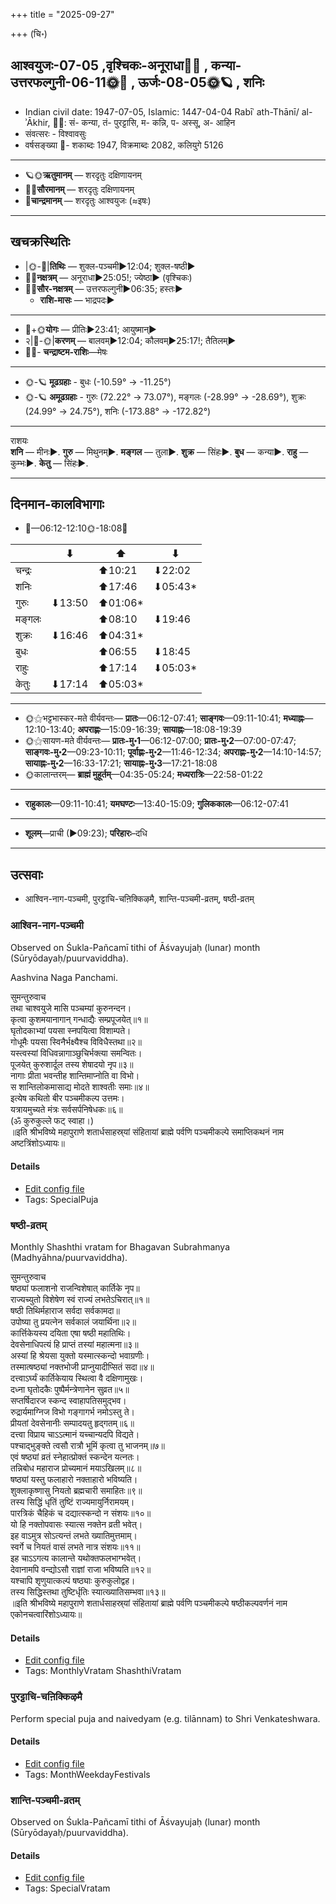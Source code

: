 +++
title = "2025-09-27"

+++
(चि॰)
## आश्वयुजः-07-05  ,वृश्चिकः-अनूराधा🌛🌌  ,  कन्या-उत्तरफल्गुनी-06-11🌞🌌  ,  ऊर्जः-08-05🌞🪐  , शनिः
- Indian civil date: 1947-07-05, Islamic: 1447-04-04 Rabīʿ ath-Thānī/ al-ʾĀkhir, 🌌🌞: सं- कन्या, तं- पुरट्टासि, म- कन्नि, प- अस्सू, अ- आहिन
- संवत्सरः - विश्वावसुः
- वर्षसङ्ख्या 🌛- शकाब्दः 1947, विक्रमाब्दः 2082, कलियुगे 5126
___________________
- 🪐🌞**ऋतुमानम्** — शरदृतुः दक्षिणायनम्
- 🌌🌞**सौरमानम्** — शरदृतुः दक्षिणायनम्
- 🌛**चान्द्रमानम्** — शरदृतुः आश्वयुजः (≈इषः)
___________________


## खचक्रस्थितिः
- |🌞-🌛|**तिथिः** — शुक्ल-पञ्चमी►12:04; शुक्ल-षष्ठी►  
- 🌌🌛**नक्षत्रम्** — अनूराधा►25:05!; ज्येष्ठा► (वृश्चिकः)  
- 🌌🌞**सौर-नक्षत्रम्** — उत्तरफल्गुनी►06:35; हस्तः►  
  - **राशि-मासः** — भाद्रपदः► 
___________________
- 🌛+🌞**योगः** — प्रीतिः►23:41; आयुष्मान्►  
- २|🌛-🌞|**करणम्** — बालवम्►12:04; कौलवम्►25:17!; तैतिलम्►  
- 🌌🌛- **चन्द्राष्टम-राशिः**—मेषः  
___________________
- 🌞-🪐 **मूढग्रहाः** - बुधः (-10.59° → -11.25°)
- 🌞-🪐 **अमूढग्रहाः** - गुरुः (72.22° → 73.07°), मङ्गलः (-28.99° → -28.69°), शुक्रः (24.99° → 24.75°), शनिः (-173.88° → -172.82°)
___________________
राशयः  
**शनि** — मीनः►. **गुरु** — मिथुनम्►. **मङ्गल** — तुला►. **शुक्र** — सिंहः►. **बुध** — कन्या►. **राहु** — कुम्भः►. **केतु** — सिंहः►. 
___________________


## दिनमान-कालविभागाः
- 🌅—06:12-12:10🌞-18:08🌇  

|      |⬇     |⬆     |⬇     |
|------|-----|-----|------|
|चन्द्रः|     |⬆10:21 |⬇22:02 |
|शनिः   |     |⬆17:46 |⬇05:43*|
|गुरुः  |⬇13:50 |⬆01:06*|     |
|मङ्गलः |     |⬆08:10 |⬇19:46 |
|शुक्रः |⬇16:46 |⬆04:31*|     |
|बुधः   |     |⬆06:55 |⬇18:45 |
|राहुः  |     |⬆17:14 |⬇05:03*|
|केतुः  |⬇17:14 |⬆05:03*|     |
___________________
- 🌞⚝भट्टभास्कर-मते वीर्यवन्तः— **प्रातः**—06:12-07:41; **साङ्गवः**—09:11-10:41; **मध्याह्नः**—12:10-13:40; **अपराह्णः**—15:09-16:39; **सायाह्नः**—18:08-19:39  
- 🌞⚝सायण-मते वीर्यवन्तः— **प्रातः-मु॰1**—06:12-07:00; **प्रातः-मु॰2**—07:00-07:47; **साङ्गवः-मु॰2**—09:23-10:11; **पूर्वाह्णः-मु॰2**—11:46-12:34; **अपराह्णः-मु॰2**—14:10-14:57; **सायाह्नः-मु॰2**—16:33-17:21; **सायाह्नः-मु॰3**—17:21-18:08  
- 🌞कालान्तरम्— **ब्राह्मं मुहूर्तम्**—04:35-05:24; **मध्यरात्रिः**—22:58-01:22  
___________________
- **राहुकालः**—09:11-10:41; **यमघण्टः**—13:40-15:09; **गुलिककालः**—06:12-07:41  
___________________
- **शूलम्**—प्राची (►09:23); **परिहारः**–दधि  
___________________

## उत्सवाः
- आश्विन-नाग-पञ्चमी, पुरट्टाचि-चऩिक्किऴमै, शान्ति-पञ्चमी-व्रतम्, षष्ठी-व्रतम्
### आश्विन-नाग-पञ्चमी

Observed on Śukla-Pañcamī tithi of Āśvayujaḥ (lunar) month (Sūryōdayaḥ/puurvaviddha). 

Aashvina Naga Panchami.

सुमन्तुरुवाच  
तथा चाश्वयुजे मासि पञ्चम्यां कुरुनन्दन।  
कृत्वा कुशमयानागान् गन्धाद्यैः सम्प्रपूजयेत्॥१॥  
घृतोदकाभ्यां पयसा स्नपयित्वा विशाम्पते।  
गोधूमैः पयसा स्विनैर्भक्ष्यैश्च विविधैस्तथा॥२॥  
यस्त्वस्यां विधिवन्नागाञ्छुचिर्भक्त्या समन्वितः।  
पूजयेत् कुरुशार्दूल तस्य शेषादयो नृप॥३॥  
नागाः प्रीता भवन्तीह शान्तिमाप्नोति वा विभो।  
स शान्तिलोकमासाद्य मोदते शाश्वतीः समाः॥४॥  
इत्येष कथितो बीर पञ्चमीकल्प उत्तमः।  
यत्रायमुच्यते मंत्रः सर्वसर्पनिषेधकः॥६॥  
(ॐ कुरुकुल्ले फट् स्वाहा।)  
॥इति श्रीभविष्ये महापुराणे शतार्धसाहस्र्यां संहितायां ब्राह्मे पर्वणि पञ्चमीकल्पे समाप्तिकथनं नाम अष्टत्रिंशोऽध्यायः॥



#### Details
- [Edit config file](https://github.com/jyotisham/adyatithi/blob/master/devatA/misc-fauna/lunar_month/tithi/07/05/Azvina-nAga-paJcamI.toml)
- Tags: SpecialPuja


### षष्ठी-व्रतम्



Monthly Shashthi vratam for Bhagavan Subrahmanya (Madhyāhna/puurvaviddha).

सुमन्तुरुवाच  
षष्ठ्यां फलाशनो राजन्विशेषात् कार्तिके नृप॥  
राज्यच्युतो विशेषेण स्वं राज्यं लभतेऽचिरात्॥१॥  
षष्ठी तिथिर्महाराज सर्वदा सर्वकामदा॥  
उपोष्या तु प्रयत्नेन सर्वकालं जयार्थिना॥२॥  
कार्त्तिकेयस्य दयिता एषा षष्ठी महातिथिः।  
देवसेनाधिपत्यं हि प्राप्तं तस्यां महात्मना॥३॥  
अस्यां हि श्रेयसा युक्तो यस्मात्स्कन्दो भवाग्रणीः।  
तस्मात्षष्ठ्यां नक्तभोजी प्राप्नुयादीप्सितं सदा॥४॥  
दत्त्वाऽर्घ्यं कार्तिकेयाय स्थित्वा वै दक्षिणामुखः।  
दध्ना घृतोदकैः पुष्पैर्मन्त्रेणानेन सुव्रत॥५॥  
सप्तर्षिदारज स्कन्द स्वाहापतिसमुद्भव।  
रुद्रार्यमाग्निज विभो गङ्गागर्भ नमोऽस्तु ते।  
प्रीयतां देवसेनानीः सम्पादयतु हृद्गतम्॥६॥  
दत्त्वा विप्राय चाऽऽत्मानं यच्चान्यदपि विद्यते।  
पश्चाद्भुङ्क्ते त्वसौ रात्रौ भूमिं कृत्वा तु भाजनम्॥७॥  
एवं षष्ठ्यां व्रतं स्नेहात्प्रोक्तं स्कन्देन यत्नतः।  
तन्निबोध महाराज प्रोच्यमानं मयाऽखिलम्॥८॥  
षष्ठ्यां यस्तु फलाहारो नक्ताहारो भविष्यति।  
शुक्लाकृष्णासु नियतो ब्रह्मचारी समाहितः॥९॥  
तस्य सिद्धिं धृतिं तुष्टिं राज्यमायुर्निरामयम्।  
पारत्रिकं चैहिकं च दद्यात्स्कन्दो न संशयः॥१०॥  
यो हि नक्तोपवासः स्यात्स नक्तेन व्रती भवेत्।  
इह वाऽमुत्र सोऽत्यन्तं लभते ख्यातिमुत्तमाम्।  
स्वर्गे च नियतं वासं लभते नात्र संशयः॥११॥  
इह चाऽऽगत्य कालान्ते यथोक्तफलभाग्भवेत्।  
देवानामपि वन्द्योऽसौ राज्ञां राजा भविष्यति॥१२॥  
यश्चापि शृणुयात्कल्पं षष्ठ्याः कुरुकुलोद्वह।  
तस्य सिद्धिस्तथा तुष्टिर्धृतिः स्यात्ख्यातिसम्भवा॥१३॥  
॥इति श्रीभविष्ये महापुराणे शतार्धसाहस्र्यां संहितायां ब्राह्मे पर्वणि पञ्चमीकल्पे षष्ठीकल्पवर्णनं नाम एकोनचत्वारिंशोऽध्यायः॥



#### Details
- [Edit config file](https://github.com/jyotisham/adyatithi/blob/master/devatA/kaumAra/description_only/SaSThI-vratam.toml)
- Tags: MonthlyVratam ShashthiVratam


### पुरट्टाचि-चऩिक्किऴमै



Perform special puja and naivedyam (e.g. tilānnam) to Shri Venkateshwara.

#### Details
- [Edit config file](https://github.com/jyotisham/adyatithi/blob/master/tamil/description_only/puraTTAci~can2ikkizhamai.toml)
- Tags: MonthWeekdayFestivals


### शान्ति-पञ्चमी-व्रतम्

Observed on Śukla-Pañcamī tithi of Āśvayujaḥ (lunar) month (Sūryōdayaḥ/puurvaviddha). 



#### Details
- [Edit config file](https://github.com/jyotisham/adyatithi/blob/master/general/lunar_month/tithi/07/05/zAnti-paJcamI-vratam.toml)
- Tags: SpecialVratam


